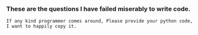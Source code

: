 ### These are the questions I have failed miserably to write code.
```text
If any kind programmer comes around, Please provide your python code, I want to happily copy it.
```
